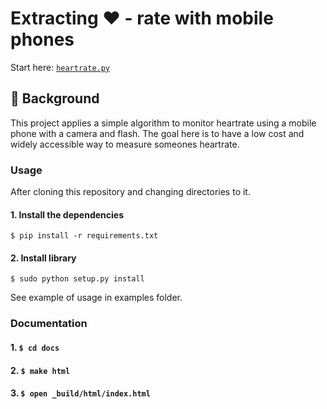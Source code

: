 # Extracting ❤️ - rate with mobile phones 

Start here: [`heartrate.py`](src/heartrate.py)

## 💭 Background
This project applies a simple algorithm to monitor heartrate using a mobile phone with a camera and flash. The goal here is to have a low cost and widely accessible way to measure someones heartrate.

### Usage
After cloning this repository and changing directories to it.

#### 1. Install the dependencies
```
$ pip install -r requirements.txt
```
#### 2. Install library
```
$ sudo python setup.py install
```
See example of usage in examples folder.

### Documentation
#### 1. `$ cd docs`
#### 2. `$ make html`
#### 3. `$ open _build/html/index.html`
